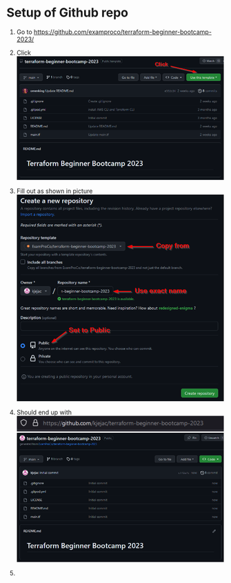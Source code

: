 # Setup of Github repo

1. Go to https://github.com/examproco/terraform-beginner-bootcamp-2023/

2. Click
   ![](media/Pasted_image_20230918133217.png)
3. Fill out as shown in picture
   ![](media/Pasted_image_20230918132800.png)
4. Should end up with
   ![](media/Pasted_image_20230918133330.png)
   ![](media/Pasted_image_20230918133042.png)
5.